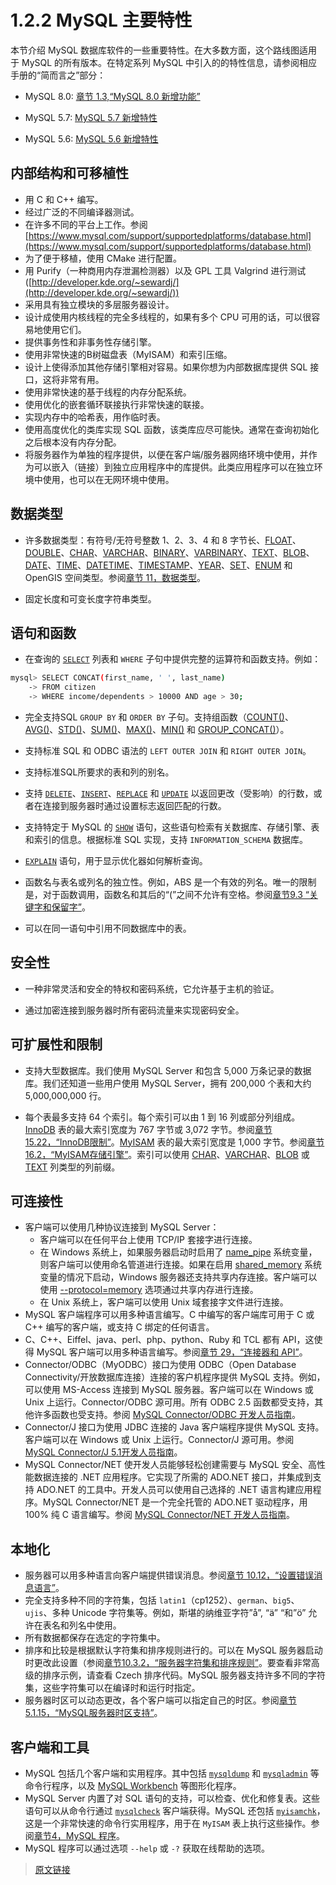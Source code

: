 # 1.2.2 MySQL 主要特性

本节介绍 MySQL 数据库软件的一些重要特性。在大多数方面，这个路线图适用于 MySQL 的所有版本。在特定系列 MySQL 中引入的的特性信息，请参阅相应手册的“简而言之”部分：

- MySQL 8.0: [章节 1.3,“MySQL 8.0 新增功能”](/1/1.3/mysql-nutshell.html)

- MySQL 5.7: [MySQL 5.7 新增特性](https://dev.mysql.com/doc/refman/5.7/en/mysql-nutshell.html)

- MySQL 5.6: [MySQL 5.6 新增特性](https://dev.mysql.com/doc/refman/5.6/en/mysql-nutshell.html)

## 内部结构和可移植性

- 用 C 和 C++ 编写。
- 经过广泛的不同编译器测试。
- 在许多不同的平台上工作。参阅 [https://www.mysql.com/support/supportedplatforms/database.html](https://www.mysql.com/support/supportedplatforms/database.html)
- 为了便于移植，使用 CMake 进行配置。
- 用 Purify（一种商用内存泄漏检测器）以及 GPL 工具 Valgrind 进行测试([http://developer.kde.org/~sewardj/](http://developer.kde.org/~sewardj/))
- 采用具有独立模块的多层服务器设计。
- 设计成使用内核线程的完全多线程的，如果有多个 CPU 可用的话，可以很容易地使用它们。
- 提供事务性和非事务性存储引擎。
- 使用非常快速的B树磁盘表（MyISAM）和索引压缩。
- 设计上使得添加其他存储引擎相对容易。如果你想为内部数据库提供 SQL 接口，这将非常有用。
- 使用非常快速的基于线程的内存分配系统。
- 使用优化的嵌套循环联接执行非常快速的联接。
- 实现内存中的哈希表，用作临时表。
- 使用高度优化的类库实现 SQL 函数，该类库应尽可能快。通常在查询初始化之后根本没有内存分配。
- 将服务器作为单独的程序提供，以便在客户端/服务器网络环境中使用，并作为可以嵌入（链接）到独立应用程序中的库提供。此类应用程序可以在独立环境中使用，也可以在无网环境中使用。

## 数据类型

- 许多数据类型：有符号/无符号整数 1、2、3、4 和 8 字节长、[FLOAT](/11/11.1/11.1.4/floating-point-types.html)、[DOUBLE]((/1/1.11/1.11.4/floating-point-types.html))、[CHAR](/11/11.3/11.3.2/char.html)、[VARCHAR]((/11/11.3/11.3.2/char.html))、[BINARY](/11/11.3/11.3.3/binary-varbinary.html)、[VARBINARY](/11/11.3/11.3.3/binary-varbinary.html)、[TEXT](/11/11.3/11.3.4/blob.html)、[BLOB](/11/11.3/11.3.4/blob.html)、[DATE](/11/11.2/11.2.2/datetime.html)、[TIME](/11/11.2/11.2.3/time.html)、[DATETIME](/11/11.2/11.2.2/datetime.html)、[TIMESTAMP](/11/11.2/11.2.2/datetime.html)、[YEAR](/11/11.2/11.2.4/year.html)、[SET](/11/11.3/11.3.6/set.html)、[ENUM](/11/11.3/11.3.5/enum.html) 和 OpenGIS 空间类型。参阅[章节 11，数据类型](/11/data-types.html)。

- 固定长度和可变长度字符串类型。

## 语句和函数

- 在查询的 [`SELECT`](/13/13.2/13.2.10/select.html) 列表和 `WHERE` 子句中提供完整的运算符和函数支持。例如：

```bash
mysql> SELECT CONCAT(first_name, ' ', last_name)
    -> FROM citizen
    -> WHERE income/dependents > 10000 AND age > 30;
```

- 完全支持SQL `GROUP BY` 和 `ORDER BY` 子句。支持组函数（[COUNT()](/12/12.20/12.20.1/aggregate-functions.html)、[AVG()](/12/12.20/12.20.1/aggregate-functions.html)、[STD()](/12/12.20/12.20.1/aggregate-functions.html)、[SUM()](/12/12.20/12.20.1/aggregate-functions.html)、[MAX()](/12/12.20/12.20.1/aggregate-functions.html)、[MIN()](/12/12.20/12.20.1/aggregate-functions.html) 和 [GROUP_CONCAT()](/12/12.20/12.20.1/aggregate-functions.html)）。

- 支持标准 SQL 和 ODBC 语法的 `LEFT OUTER JOIN` 和 `RIGHT OUTER JOIN`。

- 支持标准SQL所要求的表和列的别名。

- 支持 [`DELETE`](/13/13.2/13.2.2/delete.html)、[`INSERT`](/13/13.2/13.2.6/insert.html)、[`REPLACE`](/13/13.2/13.2.9/replace.html) 和 [`UPDATE`](/13/13.2/13.2.13/update.html) 以返回更改（受影响）的行数，或者在连接到服务器时通过设置标志返回匹配的行数。

- 支持特定于 MySQL 的 [`SHOW`](/13/13.7/13.7.7/show.html) 语句，这些语句检索有关数据库、存储引擎、表和索引的信息。根据标准 SQL 实现，支持 `INFORMATION_SCHEMA` 数据库。

- [`EXPLAIN`](/13/13.8/13.8.2/explain.html) 语句，用于显示优化器如何解析查询。

- 函数名与表名或列名的独立性。例如，ABS 是一个有效的列名。唯一的限制是，对于函数调用，函数名和其后的“(”之间不允许有空格。参阅[章节9.3 “关键字和保留字”](/9/9.3/keywords.html)。

- 可以在同一语句中引用不同数据库中的表。

## 安全性

- 一种非常灵活和安全的特权和密码系统，它允许基于主机的验证。

- 通过加密连接到服务器时所有密码流量来实现密码安全。

## 可扩展性和限制

- 支持大型数据库。我们使用 MySQL Server 和包含 5,000 万条记录的数据库。我们还知道一些用户使用 MySQL Server，拥有 200,000 个表和大约 5,000,000,000 行。

- 每个表最多支持 64 个索引。每个索引可以由 1 到 16 列或部分列组成。[InnoDB](/15/innodb-storage-engine.html) 表的最大索引宽度为 767 字节或 3,072 字节。参阅[章节 15.22，“InnoDB限制”](/15/15.22/innodb-limits.html)。[MyISAM](/16/16.2/myisam-storage-engine.html) 表的最大索引宽度是 1,000 字节。参阅[章节 16.2，“MyISAM存储引擎”](/16/16.2/myisam-storage-engine.html)。索引可以使用 [CHAR](/11/11.3/11.3.2/char.html)、[VARCHAR](/11/11.3/11.3.2/char.html)、[BLOB](/11/11.3/11.3.4/blob.html) 或 [TEXT](/11/11.3/11.3.4/blob.html) 列类型的列前缀。

## 可连接性

- 客户端可以使用几种协议连接到 MySQL Server：
  - 客户端可以在任何平台上使用 TCP/IP 套接字进行连接。
  - 在 Windows 系统上，如果服务器启动时启用了 [name_pipe](/5/5.1/5.1.8/server-system-variables.html) 系统变量，则客户端可以使用命名管道进行连接。如果在启用 [shared_memory](/5/5.1/5.1.8/server-system-variable.html) 系统变量的情况下启动，Windows 服务器还支持共享内存连接。客户端可以使用 [--protocol=memory](/4/4.2/4.2.3/connection-options.html) 选项通过共享内存进行连接。
  - 在 Unix 系统上，客户端可以使用 Unix 域套接字文件进行连接。
- MySQL 客户端程序可以用多种语言编写。C 中编写的客户端库可用于 C 或 C++ 编写的客户端，或支持 C 绑定的任何语言。
- C、C++、Eiffel、java、perl、php、python、Ruby 和 TCL 都有 API，这使得 MySQL 客户端可以用多种语言编写。参阅[章节 29，“连接器和 API”](/29/connectors-apis.html)。
- Connector/ODBC（MyODBC）接口为使用 ODBC（Open Database Connectivity/开放数据库连接）连接的客户机程序提供 MySQL 支持。例如，可以使用 MS-Access 连接到 MySQL 服务器。客户端可以在 Windows 或 Unix 上运行。Connector/ODBC 源可用。所有 ODBC 2.5 函数都受支持，其他许多函数也受支持。参阅 [MySQL Connector/ODBC 开发人员指南](https://dev.mysql.com/doc/connector-odbc/en/)。
- Connector/J 接口为使用 JDBC 连接的 Java 客户端程序提供 MySQL 支持。客户端可以在 Windows 或 Unix 上运行。Connector/J 源可用。参阅 [MySQL Connector/J 5.1开发人员指南](https://dev.mysql.com/doc/connector-j/5.1/en/)。
- MySQL Connector/NET 使开发人员能够轻松创建需要与 MySQL 安全、高性能数据连接的 .NET 应用程序。它实现了所需的 ADO.NET 接口，并集成到支持 ADO.NET 的工具中。开发人员可以使用自己选择的 .NET 语言构建应用程序。MySQL Connector/NET 是一个完全托管的 ADO.NET 驱动程序，用 100% 纯 C 语言编写。参阅 [MySQL Connector/NET 开发人员指南](https://dev.mysql.com/doc/connector-net/en/)。

## 本地化

- 服务器可以用多种语言向客户端提供错误消息。参阅[章节 10.12，“设置错误消息语言”](/10/10.12/error-message-language.html)。
- 完全支持多种不同的字符集，包括 `latin1`（cp1252）、`german`、`big5`、`ujis`、多种 Unicode 字符集等。例如，斯堪的纳维亚字符”å”, “ä” “和”ö” 允许在表名和列名中使用。
- 所有数据都保存在选定的字符集中。
- 排序和比较是根据默认字符集和排序规则进行的。可以在 MySQL 服务器启动时更改此设置（参阅[章节10.3.2，“服务器字符集和排序规则”](/10/10.3/10.3.2/charset-server.html)。要查看非常高级的排序示例，请查看 Czech 排序代码。MySQL 服务器支持许多不同的字符集，这些字符集可以在编译时和运行时指定。
- 服务器时区可以动态更改，各个客户端可以指定自己的时区。参阅[章节 5.1.15，“MySQL服务器时区支持”](/5/5.1/5.1.15/time-zone-support.html)。

## 客户端和工具

- MySQL 包括几个客户端和实用程序。其中包括 [`mysqldump`](/4/4.5/4.5.4/mysqldump.html) 和 [`mysqladmin`](/4/4.5/4.5.2/mysqladmin.html) 等命令行程序，以及 [MySQL Workbench](/31/workbench.html) 等图形化程序。
- MySQL Server 内置了对 SQL 语句的支持，可以检查、优化和修复表。这些语句可以从命令行通过 [`mysqlcheck`](/4/4.5/4.5.3/mysqlcheck.html) 客户端获得。MySQL 还包括 [`myisamchk`](4/4.6x/4.6.4/myisamchk.html)，这是一个非常快速的命令行实用程序，用于在 `MyISAM` 表上执行这些操作。参阅[章节4，MySQL 程序](4/programs.html)。
- MySQL 程序可以通过选项 `--help` 或 `-?` 获取在线帮助的选项。

> [原文链接](https://dev.mysql.com/doc/refman/8.0/en/features.html)
